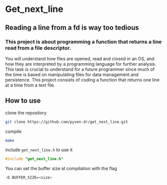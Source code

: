 # Get_next_line

## Reading a line from a fd is way too tedious

### This project is about programming a function that returns a line read from a file descriptor.

You will understand how files are opened, read and closed in an OS,
and how they are interpreted by a programming language for further analysis.
This task is crucial to understand for a future programmer since much of the time is based
on manipulating files for data management and persistence.
This project consists of coding a function that returns one line at a time from a text file.

## How to use 
clone the repository
```bash
git clone https://github.com/pyven-dr/get_next_line.git
```
compile
```bash
make
```
include `get_next_line.h` to use it
```c
#include "get_next_line.h"
```
You can set the buffer size at compilation with the flag

```bash
-D BUFFER_SIZE=<size>
```
